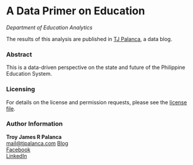 # A Data Primer on Education
*Department of Education Analytics*

The results of this analysis are published in [TJ Palanca](https://www.tjpalanca.com), a data blog.

### Abstract

This is a data-driven perspective on the state and future of the Philippine Education System. 

### Licensing

For details on the license and permission requests, please see the [license file](https://github.com/tjpalanca/education-analytics/blob/master/LICENSE.md).

### Author Information

**Troy James R Palanca**  
mail@tjpalanca.com
[Blog](https://www.tjpalanca.com)  
[Facebook](https://www.facebook.com/tjpalanca.blog)  
[LinkedIn](https://www.linkedin.com/in/tjpalanca)  
